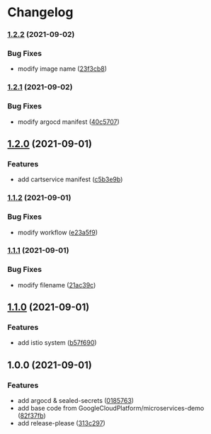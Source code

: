 # Changelog

### [1.2.2](https://www.github.com/nyuta01/argocd-demo/compare/v1.2.1...v1.2.2) (2021-09-02)


### Bug Fixes

* modify image name ([23f3cb8](https://www.github.com/nyuta01/argocd-demo/commit/23f3cb8b83ff97323e95a38a5509e51542ae5c20))

### [1.2.1](https://www.github.com/nyuta01/argocd-demo/compare/v1.2.0...v1.2.1) (2021-09-02)


### Bug Fixes

* modify argocd manifest ([40c5707](https://www.github.com/nyuta01/argocd-demo/commit/40c5707acf0672d83eb6a6775197a77b52e8c4ca))

## [1.2.0](https://www.github.com/nyuta01/argocd-demo/compare/v1.1.2...v1.2.0) (2021-09-01)


### Features

* add cartservice manifest ([c5b3e9b](https://www.github.com/nyuta01/argocd-demo/commit/c5b3e9b6a38586f14cd38caf32bca60133809d36))

### [1.1.2](https://www.github.com/nyuta01/argocd-demo/compare/v1.1.1...v1.1.2) (2021-09-01)


### Bug Fixes

* modify workflow ([e23a5f9](https://www.github.com/nyuta01/argocd-demo/commit/e23a5f9f53cdb7b45e37033f3959d3b2a8c65ac8))

### [1.1.1](https://www.github.com/nyuta01/argocd-demo/compare/v1.1.0...v1.1.1) (2021-09-01)


### Bug Fixes

* modify filename ([21ac39c](https://www.github.com/nyuta01/argocd-demo/commit/21ac39cd021473122f10b4bf3f883ce49873506c))

## [1.1.0](https://www.github.com/nyuta01/argocd-demo/compare/v1.0.0...v1.1.0) (2021-09-01)


### Features

* add istio system ([b57f690](https://www.github.com/nyuta01/argocd-demo/commit/b57f69096450c3f7d8b1a5a8918c6334cfd35206))

## 1.0.0 (2021-09-01)


### Features

* add argocd & sealed-secrets ([0185763](https://www.github.com/nyuta01/argocd-demo/commit/0185763f60d104507a82f17127529f660b3b91bd))
* add base code from GoogleCloudPlatform/microservices-demo ([82f37fb](https://www.github.com/nyuta01/argocd-demo/commit/82f37fbe1b773d07e8a0c39312f80377d0010cc2))
* add release-please ([313c297](https://www.github.com/nyuta01/argocd-demo/commit/313c297e6c79af257f399c9b415d932ed313dddb))
